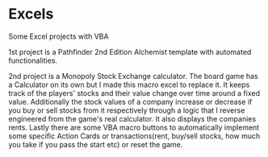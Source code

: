 # Excels
Some Excel projects with VBA

1st project is a Pathfinder 2nd Edition Alchemist template with automated functionalities.

2nd project is a Monopoly Stock Exchange calculator. The board game has a Calculator on its own but I made this macro excel to replace it. It keeps track of the players' stocks and their value change over time around a fixed value. Additionally the stock values of a company increase or decrease if you buy or sell stocks from it respectively through a logic that I reverse engineered from the game's real calculator. It also displays the companies rents. Lastly there are some VBA macro buttons to automatically implement some specific Action Cards or transactions(rent, buy/sell stocks, how much you take if you pass the start etc) or reset the game.
